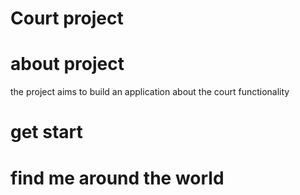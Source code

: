 # Court project 


# about project 
the project aims to build an application about the court functionality 

# get start 

# find me around the world
